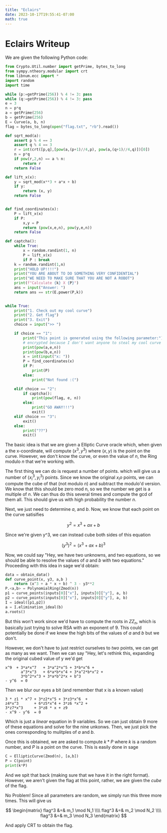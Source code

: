 ```yaml
---
title: "Eclairs"
date: 2023-10-17T19:55:41-07:00
math: true
---
```


# Eclairs Writeup

We are given the following Python code:

```py
from Crypto.Util.number import getPrime, bytes_to_long
from sympy.ntheory.modular import crt
from libnum.ecc import *
import random
import time

while (p:=getPrime(256)) % 4 != 3: pass
while (q:=getPrime(256)) % 4 != 3: pass
e = 3
n = p*q
a = getPrime(256)
b = getPrime(256)
E = Curve(a, b, n)
flag = bytes_to_long(open("flag.txt", "rb").read())

def sqrt_mod(a):
    assert p % 4 == 3
    assert q % 4 == 3
    r = int(crt([p,q],[pow(a,(p+1)//4,p), pow(a,(q+1)//4,q)])[0])
    n = p*q
    if pow(r,2,n) == a % n:
        return r
    return False

def lift_x(x):
    y = sqrt_mod(x**3 + a*x + b)
    if y:
        return (x, y)
    return False


def find_coordinates(x):
    P = lift_x(x)
    if P:
        x,y = P
        return (pow(x,e,n), pow(y,e,n))
    return False

def captcha():
    while True:
        x = random.randint(1, n)
        P = lift_x(x)
        if P : break
    k = random.randint(1,n)
    print("HOLD UP!!!!")
    print("YOU ARE ABOUT TO DO SOMETHING VERY CONFIDENTIAL")
    print("WE NEED TO MAKE SURE THAT YOU ARE NOT A ROBOT")
    print(f"Calculate {k} X {P}")
    ans = input("Answer: ")
    return ans == str(E.power(P,k))
    

while True:
    print("1. Check out my cool curve")
    print("2. Get flag")
    print("3. Exit")
    choice = input(">> ")

    if choice == "1":
        print("This point is generated using the following parameter:")
        # encrypted because I don't want anyone to steal my cool curve >:(
        print(pow(a,e,n))
        print(pow(b,e,n))
        x = int(input("x: "))
        P = find_coordinates(x)
        if P:
            print(P)
        else:
            print("Not found :(")

    elif choice == "2":
        if captcha():
            print(pow(flag, e, n))
        else:
            print("GO AWAY!!!")
            exit()
    elif choice == "3":
        exit()
    else:
        print("??")
        exit()
```

The basic idea is that we are given a Elliptic Curve oracle which, when given a the x-coordinate, will compute 
$\left(x^3,y^3\right)$ where $\left(x,y\right)$ is the point on the curve. However, we don't know the curve, or even the value of $n$,
the Ring modulo $n$ that we're working with.

The first thing we can do is request a number of points. which will give us a number of $\left(x_i^3, y_i^3\right)$ points. Since we know
the original $x_io$ points, we can compute the cube of that (not modulo $n$) and subtract the modulo'd version. We know that this should
be zero mod n, so we the number we get is a multiple of $n$. We can thus do this several times and compute the gcd of them all. This should
give us with high probability the number $n$.

Next, we just need to determine $a$, and $b$. Now, we know that each point on the curve satisifies

$$y^2 = x^3 + a x + b$$

Since we're given y^3, we can instead cube both sides of this equation

$$(y^3)^2 = (x^3 + a x + b)^3$$

Now, we could say "Hey, we have two unknowns, and two equations, so
we should be able to resolve the values of $a$ and $b$ with two 
equations." Proceeding with this idea in sage we'd obtain:

```py
data = obtain_data()
def curve_point(x, y3, a,b )
    return (x^3 + a * x + b) ^ 3 - y3**2
P.<a,b> = PolynomialRing(Zmod(n))
p1 = curve_points(inputs[0]["x"], inputs[0]["y"], a, b)
p2 = curve_points(inputs[0]["x"], inputs[0]["y"], a, b)
I = ideal([p1,p2])
a = I.elimination_ideal(b)
a.roots()
```

But this won't work since we'd have to compute the roots in $ZZ_n$, which is
basically just trying to solve RSA with an exponent of 9. This could potentially
be done if we knew the high bits of the values of $a$ and $b$ but we don't.

However, we don't have to just restrict ourselves to *two* points, we can get as
many as we want. Then we can say "Hey, let's rethink this, expanding the original
cubed value of y we'd get

```bc
x^9  + 3*a*x^7   + 3*a^2*x^5 + 3*b*x^6 + 
       a^3*x^3   + 6*a*b*x^4 + 3*a^2*b*x^2 +
       3*b^2*x^3 + 3*a*b^2*x + b^3
- y^6  = 0
```

Then we blur our eyes a bit (and remember that x is a known value)

```bc
3 * z1 * x^7 + 3*z2*x^5 + 3*z3*x^6  +
z4*x^3       + 6*z5*x^4 + 3*z6 *x^2 + 
3*z7*x^3     + 3*z8 * x + z9
- x^9 - y^6  = 0
```

Which is just a *linear* equation in 9 variables. So we can just obtain 9 more of these equations
and solve for the nine unkonws. Then, we just pick the ones corresponding to mulitples of $a$ and $b$.

Once this is obtained, we are asked to compute $k*P$ where $k$ is a random number, and $P$ is a point
on the curve. This is easily done in sage

```py
C = EllipticCurve(Zmod(n), [a,b])
P = C(point)
print(k*P)
```

And we spit that back (making sure that we have it in the right format). However, we aren't given
the flag at this point, rather, we are given the *cube* of the flag.

No Problem! Since all parameters are random, we simply run this three more times. This will give us

$$
\begin{matrix}
flag^3 &=& m_1 \mod N_1  \\\\
flag^3 &=& m_2 \mod N_2 \\\\
flag^3 &=& m_3 \mod N_3
\end{matrix}
$$

And apply CRT to obtain the flag.